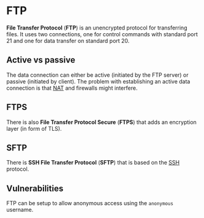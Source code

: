 # FTP

**File Transfer Protocol** (**FTP**) is an unencrypted protocol for transferring
files. It uses two connections, one for control commands with standard port 21
and one for data transfer on standard port 20.

## Active vs passive

The data connection can either be active (initiated by the FTP server) or
passive (initiated by client). The problem with establishing an active data
connection is that [NAT](../nat) and firewalls might interfere.

## FTPS

There is also **File Transfer Protocol Secure** (**FTPS**) that adds an
encryption layer (in form of TLS).

## SFTP

There is **SSH File Transfer Protocol** (**SFTP**) that is based on the
[SSH](./ssh) protocol.

## Vulnerabilities

FTP can be setup to allow anonymous access using the `anonymous` username.
